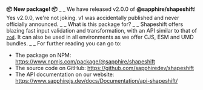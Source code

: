 **📦 New package! 📦**
_ _
We have released v2.0.0 of **@sapphire/shapeshift**! Yes v2.0.0, we're not joking. v1 was accidentally published and never officially announced.
_ _
What is this package for?
_ _
Shapeshift offers blazing fast input validation and transformation, with an API similar to that of [`zod`](https://github.com/colinhacks/zod). It can also be used in all environments as we offer CJS, ESM and UMD bundles.
_ _
For further reading you can go to:
-   The package on NPM: <https://www.npmjs.com/package/@sapphire/shapeshift>
-   The source code on GitHub: <https://github.com/sapphiredev/shapeshift>
-   The API documentation on our website: <https://www.sapphirejs.dev/docs/Documentation/api-shapeshift/>